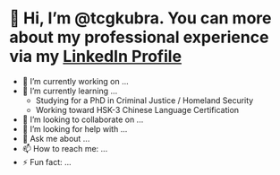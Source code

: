 # 👋 Hi, I’m @tcgkubra. You can more about my professional experience via my [LinkedIn Profile](https://linkedin.com/in/tcgerlach)

- 🔭 I’m currently working on ...
- 🌱 I’m currently learning ...
  - Studying for a PhD in Criminal Justice / Homeland Security
  - Working toward HSK-3 Chinese Language Certification
- 👯 I’m looking to collaborate on ...
- 🤔 I’m looking for help with ...
- 💬 Ask me about ...
- 📫 How to reach me: ...
- ⚡ Fun fact: ...
